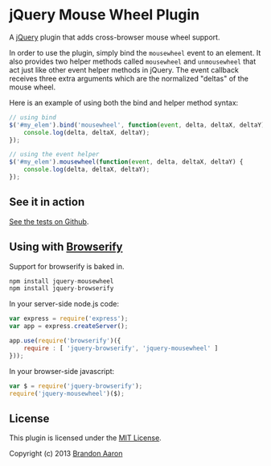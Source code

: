 # jQuery Mouse Wheel Plugin

A [jQuery](http://jquery.com/) plugin that adds cross-browser mouse wheel support.

In order to use the plugin, simply bind the `mousewheel` event to an element.
It also provides two helper methods called `mousewheel` and `unmousewheel`
that act just like other event helper methods in jQuery. The event callback
receives three extra arguments which are the normalized "deltas" of the mouse wheel.

Here is an example of using both the bind and helper method syntax:

```js
// using bind
$('#my_elem').bind('mousewheel', function(event, delta, deltaX, deltaY) {
    console.log(delta, deltaX, deltaY);
});

// using the event helper
$('#my_elem').mousewheel(function(event, delta, deltaX, deltaY) {
    console.log(delta, deltaX, deltaY);
});
```

## See it in action
[See the tests on Github](http://brandonaaron.github.com/jquery-mousewheel/test).

## Using with [Browserify](http://browserify.org)

Support for browserify is baked in.

```js
npm install jquery-mousewheel
npm install jquery-browserify
```

In your server-side node.js code:

```js
var express = require('express');
var app = express.createServer();

app.use(require('browserify')({
    require : [ 'jquery-browserify', 'jquery-mousewheel' ]
}));
```

In your browser-side javascript:

```js
var $ = require('jquery-browserify');
require('jquery-mousewheel')($);
```

## License

This plugin is licensed under the [MIT License](LICENSE.txt).

Copyright (c) 2013 [Brandon Aaron](http://brandonaaron.net)
